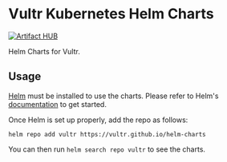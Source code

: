 # Vultr Kubernetes Helm Charts

[![Artifact HUB](https://img.shields.io/endpoint?url=https://artifacthub.io/badge/repository/vultr)](https://artifacthub.io/packages/search?repo=vultr)

Helm Charts for Vultr.

## Usage

[Helm](https://helm.sh) must be installed to use the charts.
Please refer to Helm's [documentation](https://helm.sh/docs/) to get started.

Once Helm is set up properly, add the repo as follows:

```shell
helm repo add vultr https://vultr.github.io/helm-charts
```

You can then run `helm search repo vultr` to see the charts.
